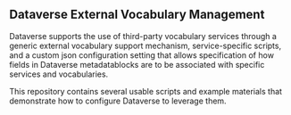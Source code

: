 ## Dataverse External Vocabulary Management

Dataverse supports the use of third-party vocabulary services through a generic external vocabulary support mechanism, service-specific scripts, and a custom json configuration setting that allows specification of how fields in Dataverse metadatablocks are to be associated with specific services and vocabularies.

This repository contains several usable scripts and example materials that demonstrate how to configure Dataverse to leverage them.
